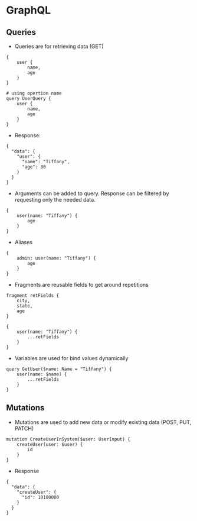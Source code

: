 # GraphQL

## Queries

- Queries are for retrieving data (GET)

```
{
	user {
		name,
		age
	}
}

# using opertion name
query UserQuery {
	user {
		name,
		age
	}
}
```

- Response:

```
{
  "data": {
    "user": {
      "name": "Tiffany",
      "age": 30
    }
  }
}
```

- Arguments can be added to query. Response can be filtered by requesting only the needed data.

```
{
	user(name: "Tiffany") {
		age
	}
}
```

- Aliases

```
{
	admin: user(name: "Tiffany") {
		age
	}
}
```

- Fragments are reusable fields to get around repetitions

```
fragment retFields {
	city,
	state,
	age
}

{
	user(name: "Tiffany") {
		...retFields
	}
}
```

- Variables are used for bind values dynamically

```
query GetUser($name: Name = "Tiffany") {
	user(name: $name) {
		...retFields
	}
}
```

## Mutations

- Mutations are used to add new data or modify existing data (POST, PUT, PATCH)

```
mutation CreateUserInSystem($user: UserInput) {
	createUser(user: $user) {
		id
	}
}
```

- Response

```
{
  "data": {
    "createUser": {
      "id": 10100000
    }
  }
}
```
